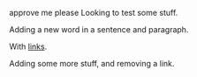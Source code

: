 approve me please
Looking to test some stuff.

Adding a new word in a sentence and paragraph.

With [links](http://docs.decred.org). 

Adding some more stuff, and removing a link.